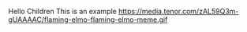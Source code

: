 Hello Children
This is an example
https://media.tenor.com/zAL59Q3m-gUAAAAC/flaming-elmo-flaming-elmo-meme.gif
